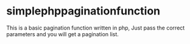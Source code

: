 # simplephppaginationfunction
This is a basic pagination function written in php, Just pass the correct parameters and you will get a pagination list.
